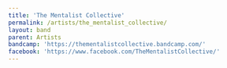 ```yaml
---
title: 'The Mentalist Collective'
permalink: /artists/the_mentalist_collective/
layout: band
parent: Artists
bandcamp: 'https://thementalistcollective.bandcamp.com/'
facebook: 'https://www.facebook.com/TheMentalistCollective/'
---
```

